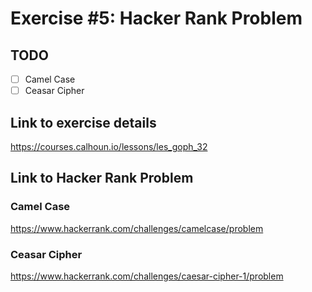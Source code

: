 # Exercise #5: Hacker Rank Problem

## TODO
- [ ] Camel Case
- [ ] Ceasar Cipher

## Link to exercise details
https://courses.calhoun.io/lessons/les_goph_32
## Link to Hacker Rank Problem
### Camel Case
https://www.hackerrank.com/challenges/camelcase/problem
### Ceasar Cipher
https://www.hackerrank.com/challenges/caesar-cipher-1/problem